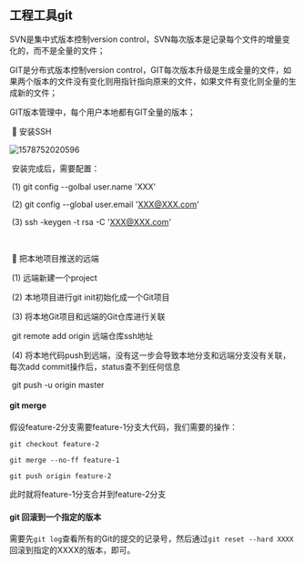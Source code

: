 ## 工程工具git

SVN是集中式版本控制version control，SVN每次版本是记录每个文件的增量变化的，而不是全量的文件；

GIT是分布式版本控制version control，GIT每次版本升级是生成全量的文件，如果两个版本的文件没有变化则用指针指向原来的文件，如果文件有变化则全量的生成新的文件；

GIT版本管理中，每个用户本地都有GIT全量的版本；



​      :notebook: 安装SSH

![1578752020596](C:\Users\Darryl\AppData\Roaming\Typora\typora-user-images\1578752020596.png)

​	安装完成后，需要配置：

​        (1) git config --golbal user.name 'XXX'

​	(2) git config --global user.email 'XXX@XXX.com'

​	(3) ssh -keygen -t rsa -C 'XXX@XXX.com'

​         

​	:notebook: 把本地项目推送的远端

​	(1) 远端新建一个project

​	(2) 本地项目进行git init初始化成一个Git项目

​	(3) 将本地Git项目和远端的Git仓库进行关联

​		git remote add origin 远端仓库ssh地址

​	(4) 将本地代码push到远端，没有这一步会导致本地分支和远端分支没有关联，每次add commit操作后，status查不到任何信息

​		git push -u origin master



#### git merge

假设feature-2分支需要feature-1分支大代码，我们需要的操作：

`git checkout feature-2`

`git merge --no-ff feature-1`

`git push origin feature-2`

此时就将feature-1分支合并到feature-2分支



#### git 回滚到一个指定的版本

需要先`git log`查看所有的Git的提交的记录号，然后通过`git reset --hard XXXX` 回滚到指定的XXXX的版本，即可。 